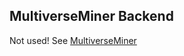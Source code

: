 MultiverseMiner Backend
-----------------------

Not used! See [MultiverseMiner](http://github.com/MultiverseMiner/multiverseminer)